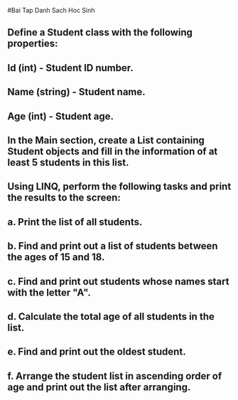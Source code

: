 #Bai Tap Danh Sach Hoc Sinh 
## Define a Student class with the following properties:
## Id (int) - Student ID number.
## Name (string) - Student name.
## Age (int) - Student age.
## In the Main section, create a List containing Student objects and fill in the information of at least 5 students in this list.
## Using LINQ, perform the following tasks and print the results to the screen:
## a. Print the list of all students.
## b. Find and print out a list of students between the ages of 15 and 18.
## c. Find and print out students whose names start with the letter "A".
## d. Calculate the total age of all students in the list.
## e. Find and print out the oldest student.
## f. Arrange the student list in ascending order of age and print out the list after arranging.
